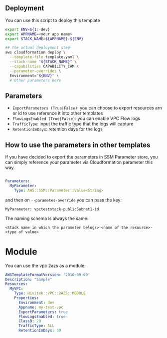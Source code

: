 ## Deployment

You can use this script to deploy this template

```bash
export ENV=${1:-dev}
export APPNAME=<your app name>
export STACK_NAME=${APPNAME}-${ENV}

## the actual deployment step
aws cloudformation deploy \
  --template-file template.yaml \
  --stack-name "${STACK_NAME}" \
  --capabilities CAPABILITY_IAM \
  --parameter-overrides \
  Environment="${ENV}" \
  # Other parameters here
```

## Parameters

- `ExportParameters (True|False)`: you can choose to export resources arn or id to use reference it into
other templates
- `FlowLogsEnabled (True|False)`: you can enable VPC Flow logs
- `TrafficType`: input the traffic type that the logs will capture
- `RetentionInDays`: retention days for the logs


## How to use the parameters in other templates
If you have decided to export the parameters in SSM Parameter store, you can simply reference your parameter via
Cloudformation parameter this way.

```yaml

Parameters:
  MyParameter:
    Type: AWS::SSM::Parameter::Value<String>
```

and then on `--parametes-override` you can pass the key:

```
MyParameter: vpcteststack-publicSubnet1-id
```

The naming schema is always the same: 

```
<Stack name in which the parameter belogs>-<name of the resource>-<type of value>
```

# Module

You can use the vpc 2azs as a module:

```yaml
AWSTemplateFormatVersion: '2010-09-09'
Description: "Sample"
Resources:
  MyVPC:
    Type: Hivitek::VPC::2AZS::MODULE
    Properties:
      Environment: dev
      Appname: my-test-vpc
      ExportParameters: true
      FlowLogsEnabled: true
      ClassB: 20
      TrafficType: ALL
      RetentionInDays: 30
     
```